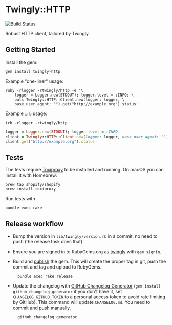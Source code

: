 # Twingly::HTTP

[![Build Status](https://travis-ci.com/twingly/twingly-http.svg?branch=master)](https://travis-ci.com/twingly/twingly-http)

Robust HTTP client, tailored by Twingly.

## Getting Started

Install the gem:

    gem install twingly-http

Example "one-liner" usage:

```
ruby -rlogger -rtwingly/http -e '\
    logger = Logger.new(STDOUT); logger.level = :INFO; \
    puts Twingly::HTTP::Client.new(logger: logger, \
    base_user_agent: "").get("http://example.org").status'
```

Example `irb` usage:

```
irb -rlogger -rtwingly/http
```
```ruby
logger = Logger.new(STDOUT); logger.level = :INFO
client = Twingly::HTTP::Client.new(logger: logger, base_user_agent: "")
client.get("http://example.org").status
```

## Tests

The tests require [Toxiproxy](https://github.com/Shopify/toxiproxy#1-installing-toxiproxy) to be installed and running. On macOS you can install it with Homebrew:

    brew tap shopify/shopify
    brew install toxiproxy

Run tests with

    bundle exec rake

## Release workflow

* Bump the version in `lib/twingly/version.rb` in a commit, no need to push (the release task does that).

* Ensure you are signed in to RubyGems.org as [twingly][twingly-rubygems] with `gem signin`.

* Build and [publish](http://guides.rubygems.org/publishing/) the gem. This will create the proper tag in git, push the commit and tag and upload to RubyGems.

        bundle exec rake release

* Update the changelog with [GitHub Changelog Generator](https://github.com/skywinder/github-changelog-generator/) (`gem install github_changelog_generator` if you don't have it, set `CHANGELOG_GITHUB_TOKEN` to a personal access token to avoid rate limiting by GitHub). This command will update `CHANGELOG.md`. You need to commit and push manually.

        github_changelog_generator

[twingly-rubygems]: https://rubygems.org/profiles/twingly

